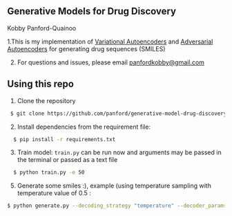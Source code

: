 ## Generative Models for Drug Discovery
Kobby Panford-Quainoo

1.This is my implementation of [Variational Autoencoders](https://arxiv.org/abs/1312.6114) and [Adversarial Autoencoders](https://arxiv.org/abs/1511.05644) for generating drug sequences (SMILES)

2. For questions and issues, please email panfordkobby@gmail.com

## Using this repo
1. Clone the repository
```sh
 $ git clone https://github.com/panford/generative-model-drug-discovery.git
```
2. Install dependencies from the requirement file:
 ```sh
   $ pip install -r requirements.txt
   ```
 3. Train model: ```train.py``` can be run now and arguments may be passed in the terminal or passed as a text file
 ```sh
   $ python train.py -e 50
   ```
 5. Generate some smiles :), example (using temperature sampling with temperature value of 0.5 : 
  ```sh
  $ python generate.py --decoding_strategy "temperature" --decoder_params 0.5
  ```
  




